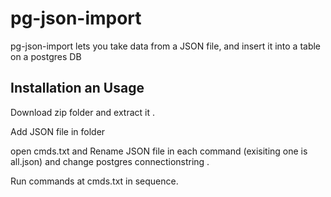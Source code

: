 # pg-json-import

pg-json-import lets you take data from a JSON file, and insert it into a table on a postgres DB

## Installation an Usage

Download zip folder and extract it .

Add JSON file in folder

open cmds.txt and Rename JSON file in each command (exisiting one is all.json) and change postgres connectionstring .

Run  commands at cmds.txt in sequence.



